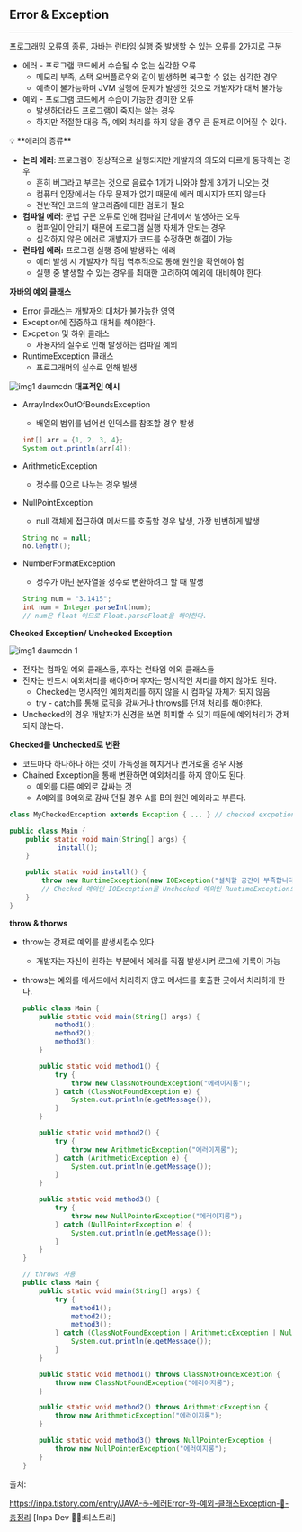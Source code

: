 ## **Error & Exception**

---

프로그래밍 오류의 종류, 자바는 런타임 실행 중 발생할 수 있는 오류를 2가지로 구분

- 에러 - 프로그램 코드에서 수습될 수 없는 심각한 오류
    - 메모리 부족, 스택 오버플로우와 같이 발생하면 복구할 수 없는 심각한 경우
    - 예측이 불가능하며 JVM 실행에 문제가 발생한 것으로 개발자가 대처 불가능
- 예외 - 프로그램 코드에서 수습이 가능한 경미한 오류
    - 발생하더라도 프로그램이 죽지는 않는 경우
    - 하지만 적절한 대응 즉, 예외 처리를 하지 않을 경우 큰 문제로 이어질 수 있다.

<aside>
💡 **에러의 종류**

- **논리 에러**: 프로그램이 정상적으로 실행되지만 개발자의 의도와 다르게 동작하는 경우
    - 흔히 버그라고 부르는 것으로 음료수 1개가 나와야 할게 3개가 나오는 것
    - 컴퓨터 입장에서는 아무 문제가 없기 때문에 에러 메시지가 뜨지 않는다
    - 전반적인 코드와 알고리즘에 대한 검토가 필요
- **컴파일 에러**: 문법 구문 오류로 인해 컴파일 단계에서 발생하는 오류
    - 컴파일이 안되기 때문에 프로그램 실행 자체가 안되는 경우
    - 심각하지 않은 에러로 개발자가 코드를 수정하면 해결이 가능
- **런타임 에러:** 프로그램 실행 중에 발생하는 에러
    - 에러 발생 시 개발자가 직접 역추적으로 통해 원인을 확인해야 함
    - 실행 중 발생할 수 있는 경우를 최대한 고려하여 예외에 대비해야 한다.
</aside>

**자바의 예외 클래스**

- Error 클래스는 개발자의 대처가 불가능한 영역
- Exception에 집중하고 대처를 해야한다.
- Excpetion 및 하위 클래스
    - 사용자의 실수로 인해 발생하는 컴파일 예외
- RuntimeException 클래스
    - 프로그래머의 실수로 인해 발생

![img1 daumcdn](https://github.com/user-attachments/assets/a5d34408-16e5-4d1b-8e31-e8fb049d00be)
**대표적인 예시**

- ArrayIndexOutOfBoundsException
    - 배열의 범위를 넘어선 인덱스를 참조할 경우 발생

    ```java
    int[] arr = {1, 2, 3, 4};
    System.out.println(arr[4]);
    ```

- ArithmeticException
    - 정수를 0으로 나누는 경우 발생
- NullPointException
    - null 객체에 접근하여 메서드를 호출할 경우 발생, 가장 빈번하게 발생

    ```java
    String no = null;
    no.length();
    ```

- NumberFormatException
    - 정수가 아닌 문자열을 정수로 변환하려고 할 때 발생

    ```java
    String num = "3.1415";
    int num = Integer.parseInt(num);
    // num은 float 이므로 Float.parseFloat을 해야한다.
    ```


**Checked Exception/ Unchecked Exception**

![img1 daumcdn 1](https://github.com/user-attachments/assets/d48be005-4bb4-43d3-be9c-9350ce64fc4f)

- 전자는 컴파일 예외 클래스들, 후자는 런타임 예외 클래스들
- 전자는 반드시 예외처리를 해야하며 후자는 명시적인 처리를 하지 않아도 된다.
    - Checked는 명시적인 예외처리를 하지 않을 시 컴파일 자체가 되지 않음
    - try - catch를 통해 로직을 감싸거나 throws를 던져 처리를 해야한다.
- Unchecked의 경우 개발자가 신경을 쓰면 회피할 수 있기 때문에 예외처리가 강제되지 않는다.

**Checked를 Unchecked로 변환**

- 코드마다 하나하나 하는 것이 가독성을 해치거나 번거로울 경우 사용
- Chained Exception을 통해 변환하면 예외처리를 하지 않아도 된다.
    - 예외를 다른 예외로 감싸는 것
    - A예외를 B예외로 감싸 던질 경우 A를 B의 원인 예외라고 부른다.

```java
class MyCheckedException extends Exception { ... } // checked excpetion

public class Main {
    public static void main(String[] args) {
            install();
    }

    public static void install() {
        throw new RuntimeException(new IOException("설치할 공간이 부족합니다."));
        // Checked 예외인 IOException을 Unchecked 예외인 RuntimeException으로 감싸 Unchecked 예외로 변신 시킨다
    }
}
```

**throw & thorws**

- throw는 강제로 예외를 발생시킬수 있다.
    - 개발자는 자신이 원하는 부분에서 에러를 직접 발생시켜 로그에 기록이 가능
- throws는 예외를 메서드에서 처리하지 않고 메서드를 호출한 곳에서 처리하게 한다.

    ```java
    public class Main {
        public static void main(String[] args) {
            method1();
            method2();
            method3();
        }
    
        public static void method1() {
            try {
                throw new ClassNotFoundException("에러이지롱");
            } catch (ClassNotFoundException e) {
                System.out.println(e.getMessage());
            }
        }
    
        public static void method2() {
            try {
                throw new ArithmeticException("에러이지롱");
            } catch (ArithmeticException e) {
                System.out.println(e.getMessage());
            }
        }
    
        public static void method3() {
            try {
                throw new NullPointerException("에러이지롱");
            } catch (NullPointerException e) {
                System.out.println(e.getMessage());
            }
        }
    }
    
    // throws 사용
    public class Main {
        public static void main(String[] args) {
            try {
                method1();
                method2();
                method3();
            } catch (ClassNotFoundException | ArithmeticException | NullPointerException e) {
                System.out.println(e.getMessage());
            }
        }
    
        public static void method1() throws ClassNotFoundException {
            throw new ClassNotFoundException("에러이지롱");
        }
    
        public static void method2() throws ArithmeticException {
            throw new ArithmeticException("에러이지롱");
        }
    
        public static void method3() throws NullPointerException {
            throw new NullPointerException("에러이지롱");
        }
    }
    ```


출처:

https://inpa.tistory.com/entry/JAVA-☕-에러Error-와-예외-클래스Exception-💯-총정리 [Inpa Dev 👨‍💻:티스토리]